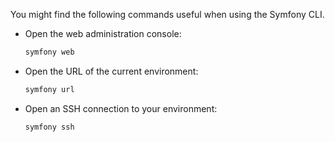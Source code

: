 You might find the following commands useful when using the Symfony CLI.

-   Open the web administration console:

    ```bash
    symfony web
    ```

-   Open the URL of the current environment:

    ```bash
    symfony url
    ```

-   Open an SSH connection to your environment:

    ```bash
    symfony ssh
    ```
